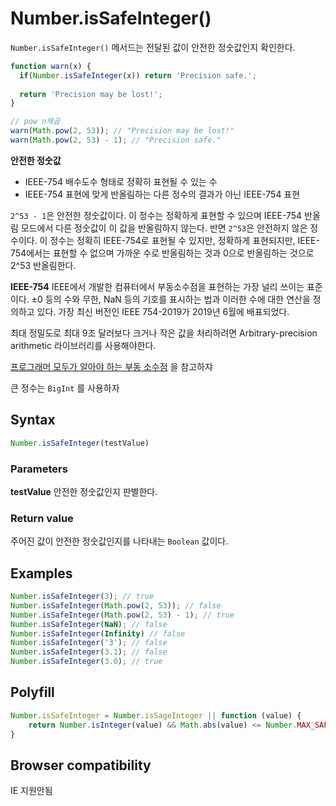 # Number.isSafeInteger()

`Number.isSafeInteger()` 메서드는 전달된 값이 안전한 정숫값인지 확인한다.

```js
function warn(x) {
  if(Number.isSafeInteger(x)) return 'Precision safe.';
  
  return 'Precision may be lost!';
}

// pow n제곱
warn(Math.pow(2, 53)); // "Precision may be lost!"
warn(Math.pow(2, 53) - 1); // "Precision safe."
```

**안전한 정숫값**
* IEEE-754 배수도수 형태로 정확히 표현될 수 있는 수
* IEEE-754 표현에 맞게 반올림하는 다른 정수의 결과가 아닌 IEEE-754 표현

`2^53 - 1`은 안전한 정숫값이다. 이 정수는 정확하게 표현할 수 있으며 IEEE-754 반올림 모드에서 다른 정숫값이 이 값을 반올림하지 않는다. 반면 `2^53`은 안전하지 않은 정수이다. 이 정수는 정확히 IEEE-754로 표현될 수 있지만, 정확하게 표현되지만, IEEE-754에서는 표현할 수 없으며 가까운 수로 반올림하는 것과 0으로 반올림하는 것으로 2^53 반올림한다.

**IEEE-754**
IEEE에서 개발한 컴퓨터에서 부동소수점을 표현하는 가장 널리 쓰이는 표준이다. ±0 등의 수와 무한, NaN 등의 기호를 표시하는 법과 이러한 수에 대한 연산을 정의하고 있다. 가장 최신 버전인 IEEE 754-2019가 2019년 6월에 배표되었다.

최대 정밀도로 최대 9조 달러보다 크거나 작은 값을 처리하려면 Arbitrary-precision arithmetic 라이브러리를 사용해야한다.

[프로그래머 모두가 알아야 하는 부동 소수점](https://floating-point-gui.de/) 을 참고하쟈 

큰 정수는 `BigInt` 를 사용하자

## Syntax

```js
Number.isSafeInteger(testValue)
```

### Parameters
**testValue**
안전한 정숫값인지 판별한다. 

### Return value
주어진 값이 안전한 정숫값인지를 나타내는 `Boolean` 값이다.

## Examples

```js
Number.isSafeInteger(3); // true
Number.isSafeInteger(Math.pow(2, 53)); // false
Number.isSafeInteger(Math.pow(2, 53) - 1); // true
Number.isSafeInteger(NaN); // false
Number.isSafeInteger(Infinity) // false
Number.isSafeInteger('3'); // false
Number.isSafeInteger(3.1); // false
Number.isSafeInteger(3.0); // true
```

## Polyfill
```js
Number.isSafeInteger = Number.isSageInteger || function (value) {
	return Number.isInteger(value) && Math.abs(value) <= Number.MAX_SAFE_INTEGER;
}
```

## Browser compatibility
IE 지원안됨
